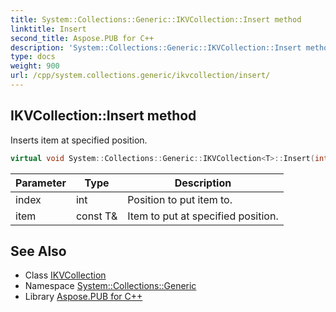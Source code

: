 ```yaml
---
title: System::Collections::Generic::IKVCollection::Insert method
linktitle: Insert
second_title: Aspose.PUB for C++
description: 'System::Collections::Generic::IKVCollection::Insert method. Inserts item at specified position in C++.'
type: docs
weight: 900
url: /cpp/system.collections.generic/ikvcollection/insert/
---
```

## IKVCollection::Insert method


Inserts item at specified position.

```cpp
virtual void System::Collections::Generic::IKVCollection<T>::Insert(int index, const T &item) override
```


| Parameter | Type | Description |
| --- | --- | --- |
| index | int | Position to put item to. |
| item | const T\& | Item to put at specified position. |

## See Also

* Class [IKVCollection](../)
* Namespace [System::Collections::Generic](../../)
* Library [Aspose.PUB for C++](../../../)
